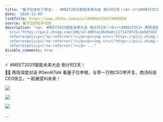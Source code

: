 ```yaml
---
title: "量子位发布了想法: ☄️ #MEET2025智能未来大会 倒计时2天！<br />\U0001F3C3‍➡️ 两场深度对话 #GenAITalk 看量子位李根，与零一万物CEO李开复、商汤科技CEO徐立，..."
date: '2024-12-09'
linkTitle: https://www.zhihu.com/pin/1849601318274093056
source: 量子位的知乎动态
description: "<p>☄️ #MEET2025智能未来大会 倒计时2天！<br>\U0001F3C3‍➡️ 两场深度对话 #GenAITalk 看量子位李根，与零一万物CEO李开复、商汤科技CEO徐立，一起展望AI未来！</p><p><img
  src=\"https://pic2.zhimg.com/100/v2-d097acbb49abc1171479f25c4a0dfdd7_720w.jpg\"
  referrerpolicy=\"no-referrer\"></p><p><img src=\"https://pic2.zhimg.com/100/v2-fad68c5183e0776a409fb653e0d78769_720w.jpg\"
  referrerpolicy=\"no-referrer\"></p><p><img src=\"https://pic1.zhimg.com/100/v2-74df8823f453d4c7c5e4caf3fba97f92_720w.jpg\"
  referrerpolicy=\"no-referrer\"></p> ..."
disable_comments: true
---
```

<p>☄️ #MEET2025智能未来大会 倒计时2天！<br>🏃‍➡️ 两场深度对话 #GenAITalk 看量子位李根，与零一万物CEO李开复、商汤科技CEO徐立，一起展望AI未来！</p><p><img src="https://pic2.zhimg.com/100/v2-d097acbb49abc1171479f25c4a0dfdd7_720w.jpg" referrerpolicy="no-referrer"></p><p><img src="https://pic2.zhimg.com/100/v2-fad68c5183e0776a409fb653e0d78769_720w.jpg" referrerpolicy="no-referrer"></p><p><img src="https://pic1.zhimg.com/100/v2-74df8823f453d4c7c5e4caf3fba97f92_720w.jpg" referrerpolicy="no-referrer"></p> ...